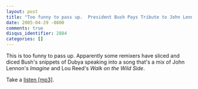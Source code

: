 ```yaml
---
layout: post
title: "Too funny to pass up.  President Bush Pays Tribute to John Lennon."
date: 2005-04-29 -0800
comments: true
disqus_identifier: 2884
categories: []
---
```

This is too funny to pass up. Apparently some remixers have sliced and
diced Bush's snippets of Dubya speaking into a song that's a mix of John
Lennon's *Imagine* and Lou Reed's *Walk on the Wild Side*.

Take a [listen [mp3]](http://www.joeycoco.com/sotd/files/20050102.mp3).

